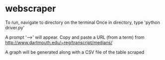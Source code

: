 # webscraper

To run, navigate to directory on the terminal
Once in directory, type 'python driver.py'

A prompt '-->' will appear. 
Copy and paste a URL (from a term) from http://www.dartmouth.edu/~reg/transcript/medians/

A graph will be generated along with a CSV file of the table scraped

